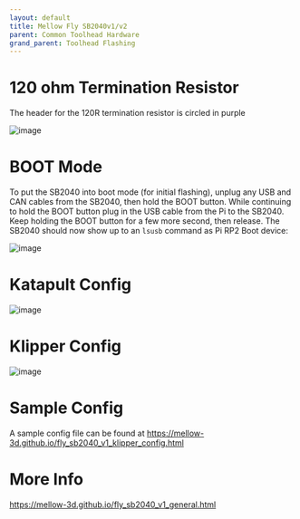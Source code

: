 ```yaml
---
layout: default 
title: Mellow Fly SB2040v1/v2
parent: Common Toolhead Hardware
grand_parent: Toolhead Flashing
---
```


# 120 ohm Termination Resistor

The header for the 120R termination resistor is circled in purple

![image](https://github.com/Esoterical/voron_canbus/assets/124253477/87099ccc-7012-4d90-9147-eec3207b29ff)


# BOOT Mode

To put the SB2040 into boot mode (for initial flashing), unplug any USB and CAN cables from the SB2040, then hold the BOOT button. While continuing to hold the BOOT button plug in the USB cable from the Pi to the SB2040. Keep holding the BOOT button for a few more second, then release. The SB2040 should now show up to an `lsusb` command as Pi RP2 Boot device:

![image](https://user-images.githubusercontent.com/124253477/226155004-2cc63e48-4545-46c0-92ed-b09cd26c8e80.png)


# Katapult Config

![image](https://user-images.githubusercontent.com/124253477/228765757-5a8bab71-6f57-4467-8400-4bbb9d37e2f6.png)

# Klipper Config

![image](https://user-images.githubusercontent.com/124253477/221348650-b9f2749e-0f3b-44b4-b34a-a57bd8beb706.png)

# Sample Config

A sample config file can be found at https://mellow-3d.github.io/fly_sb2040_v1_klipper_config.html


# More Info

https://mellow-3d.github.io/fly_sb2040_v1_general.html
